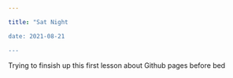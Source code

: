 ```yaml
---

title: "Sat Night

date: 2021-08-21

---
```


Trying to finsish up this first lesson about Github pages before bed
